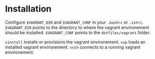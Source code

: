 # Installation

Configure `$VAGRANT_DIR` and `$VAGRANT_CONF` in your `.bashrc` or `.zshrc`.
`$VAGRANT_DIR` points to the directory to where the vagrant environement should
be installed.
`$VAGRANT_CONF` points to the `dotfiles/vagrant` folder.

`vinstall` installs or provisions the vagrant environement.
`vup` loads an installed vagrant environement.
`vssh` connects to a running vagrant environement.
